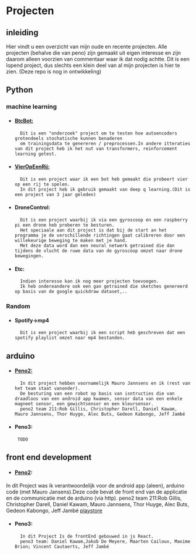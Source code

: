 
# Projecten
## inleiding
Hier vindt u een overzicht van mijn oude en recente projecten. Alle projecten (behalve die van peno) zijn gemaakt uit eigen interesse en zijn daarom alleen voorzien van commentaar waar ik dat nodig achtte. Dit is een lopend project, dus slechts een klein deel van al mijn projecten is hier te zien. (Deze repo is nog in ontwikkeling)
## Python
### machine learning
* #### [BtcBot:](https://github.com/cyuzuzo-j/btcbot4.0)
        Dit is een "onderzoek" project om te testen hoe autoencoders grotendeels stochatische kunnen benaderen
        om trainingsdata te genereren / preprocessen.In andere itteraties van dit project heb ik het nut van transformers, reinforcement learning getest.
* #### [VierOpEenRij:](https://github.com/cyuzuzo-j/Connect4)
        Dit is een project waar ik een bot heb gemaakt die probeert vier op een rij te spelen.
        In dit project heb ik gebruik gemaakt van deep q learning.(Dit is een project van 3 jaar geleden)
* #### DroneControl:
        Dit is een project waarbij ik via een gyroscoop en een raspberry pi een drone heb proberen te besturen.
        Het speciaale aan dit project is dat bij de start an het programma je de verschillende richtingen gaat calibreren door een willekeurige beweging te maken met je hand.
        Met deze data word dan een neural netwerk getrained die dan tijdens de vlucht de ruwe data van de gyroscoop omzet naar drone bewegingen.
* #### Etc:
        Indien interesse kan ik nog meer projecten toevoegen.
        Ik heb ondereandere ook een gan getrained die sketches genereerd op basis van de google quickdraw dataset,..
### Random
  * ####  Spotify->mp4
          Dit is een project waarbij ik een script heb geschreven dat een spotify playlist omzet naar mp4 bestanden.

## arduino
* #### [Peno2:](https://github.com/cyuzuzo-j/arduino_code_211)
        In dit project hebben voornamelijk Mauro Jannsens en ik (rest van het team staat vanonder). 
        De besturing van een robot op basis van isntructies die van draadloos van een android app kwamen, sensor data van een enkele magneet sensor, een gewichtsensor en een kleursensor.
        peno2 team 211:Rob Gillis, Christopher Darell, Daniel Kawam, Mauro Jannsens, Thor Huyge, Alec Buts, Gedeon Kabongo, Jeff Jambé
* #### Peno3:
       TODO

## front end development
* #### [Peno2](https://github.com/cyuzuzo-j/BeanBotApp):

In dit Project was ik verantwoordelijk voor de android app (aleen), arduino code (met Mauro Jansens).Deze code bevat de front end van de applicatie en de communicatie met de arduino (via http).
peno2 team 211:Rob Gillis, Christopher Darell, Daniel Kawam, Mauro Jannsens, Thor Huyge, Alec Buts, Gedeon Kabongo, Jeff Jambé
[playstore](https://play.google.com/store/apps/details?id=com.BeanBOT.compose.BeanBot&hl=en&gl=US)

* #### Peno3:
        In dit Project Is de frontEnd gebouwed in js React.
        peno3 team: Daniel Kawam,Jakob De Meyere, Maarten Cailoux, Maxime Brion; Vincent Cautaerts, Jeff Jambé

        
        

